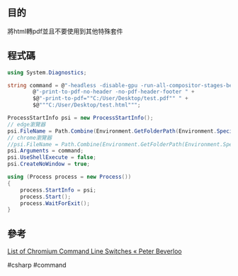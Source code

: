 ## 目的

將html轉pdf並且不要使用到其他特殊套件
## 程式碼

```csharp
using System.Diagnostics;

string command = @"-headless -disable-gpu -run-all-compositor-stages-before-draw " +
        @"-print-to-pdf-no-header -no-pdf-header-footer " +
        $@"-print-to-pdf=""C:/User/Desktop/test.pdf"" " +
        $@"""C:/User/Desktop/test.html""";

ProcessStartInfo psi = new ProcessStartInfo();
// edge瀏覽器
psi.FileName = Path.Combine(Environment.GetFolderPath(Environment.SpecialFolder.ProgramFilesX86), @"Microsoft\Edge\Application\msedge.exe");
// chrome瀏覽器
//psi.FileName = Path.Combine(Environment.GetFolderPath(Environment.SpecialFolder.ProgramFiles), @"Google\Chrome\Application\chrome.exe");
psi.Arguments = command;
psi.UseShellExecute = false;
psi.CreateNoWindow = true;

using (Process process = new Process())
{
    process.StartInfo = psi;
    process.Start();
    process.WaitForExit();
}
```
## 參考
[List of Chromium Command Line Switches « Peter Beverloo](https://peter.sh/experiments/chromium-command-line-switches/)

#csharp #command